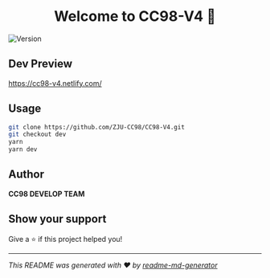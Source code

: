 <h1 align="center">Welcome to CC98-V4 👋</h1>
<p>
  <img alt="Version" src="https://img.shields.io/badge/version-0.0.1-blue.svg?cacheSeconds=2592000" />
</p>

## Dev Preview

https://cc98-v4.netlify.com/

## Usage

```sh
git clone https://github.com/ZJU-CC98/CC98-V4.git
git checkout dev
yarn
yarn dev
```

## Author

**CC98 DEVELOP TEAM**

## Show your support

Give a ⭐️ if this project helped you!

---

_This README was generated with ❤️ by [readme-md-generator](https://github.com/kefranabg/readme-md-generator)_
